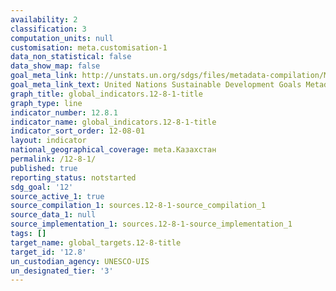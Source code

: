 ```yaml
---
availability: 2
classification: 3
computation_units: null
customisation: meta.customisation-1
data_non_statistical: false
data_show_map: false
goal_meta_link: http://unstats.un.org/sdgs/files/metadata-compilation/Metadata-Goal-12.pdf
goal_meta_link_text: United Nations Sustainable Development Goals Metadata (pdf 782kB)
graph_title: global_indicators.12-8-1-title
graph_type: line
indicator_number: 12.8.1
indicator_name: global_indicators.12-8-1-title
indicator_sort_order: 12-08-01
layout: indicator
national_geographical_coverage: meta.Казахстан
permalink: /12-8-1/
published: true
reporting_status: notstarted
sdg_goal: '12'
source_active_1: true
source_compilation_1: sources.12-8-1-source_compilation_1
source_data_1: null
source_implementation_1: sources.12-8-1-source_implementation_1
tags: []
target_name: global_targets.12-8-title
target_id: '12.8'
un_custodian_agency: UNESCO-UIS
un_designated_tier: '3'
---
```

